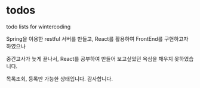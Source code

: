 # todos
todo lists for wintercoding


Spring을 이용한 restful 서버를 만들고,
React를 활용하여 FrontEnd를 구현하고자 하였으나

중간고사가 늦게 끝나서, React를 공부하여 만들어 보고싶었던 욕심을 채우지 못하였습니다.

목록조회, 등록만 가능한 상태입니다.
감사합니다.
